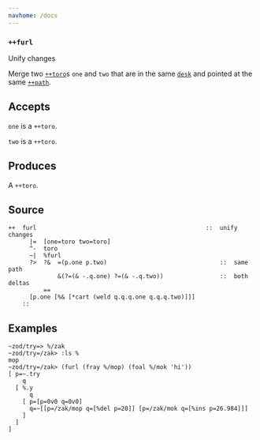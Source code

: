 ```yaml
---
navhome: /docs
---
```



### `++furl`

Unify changes

Merge two [`++toro`]()s `one` and `two` that are in the same [`desk`]()
and pointed at the same [`++path`]().

Accepts
-------

`one` is a `++toro`.

`two` is a `++toro`.

Produces
--------

A `++toro`.

Source
------

    ++  furl                                                ::  unify changes
          |=  [one=toro two=toro]
          ^-  toro
          ~|  %furl
          ?>  ?&  =(p.one p.two)                                ::  same path
                  &(?=(& -.q.one) ?=(& -.q.two))                ::  both deltas
              ==
          [p.one [%& [*cart (weld q.q.q.one q.q.q.two)]]]
        ::

Examples
--------

    ~zod/try=> %/zak
    ~zod/try=/zak> :ls %
    mop
    ~zod/try=/zak> (furl (fray %/mop) (foal %/mok 'hi'))
    [ p=~.try
        q
      [ %.y
          q
        [ p=[p=0v0 q=0v0]
          q=~[[p=/zak/mop q=[%del p=20]] [p=/zak/mok q=[%ins p=26.984]]]
        ]
      ]
    ]


